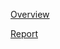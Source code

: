 [Overview](https://docs.google.com/presentation/d/1Oz-4Wc9g_sGQvG7aIuijtGHFSdAp3ruq/edit?usp=sharing&ouid=101995471808332066059&rtpof=true&sd=true)

[Report](https://docs.google.com/document/d/1U7OF6NdU3XCo-9XZ_khZyoYb_NVGX7IQ/edit?usp=sharing&ouid=101995471808332066059&rtpof=true&sd=true)
